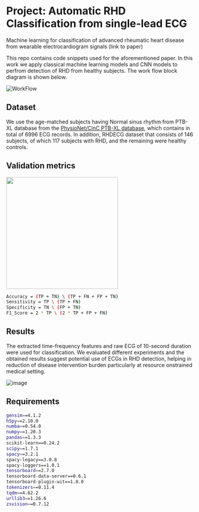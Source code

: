 # Project: Automatic RHD Classification from single-lead ECG
 
Machine learning for classification of advanced rheumatic heart disease from wearable electrocardiogram signals (link to paper)

This repo contains code snippets used for the aforementioned paper. In this work we apply classical machine learning models and CNN models to perfrom detection of RHD from healthy subjects.
The work flow block diagram is shown below.

![WorkFlow](https://github.com/user-attachments/assets/04665597-70f2-4673-9713-d6244f917551)

## Dataset

We use the age-matched subjects having Normal sinus rhythm from PTB-XL database from the [PhysioNet/CinC PTB-XL database](https://physionet.org/content/ptb-xl/1.0.3/), which contains in total of 6996 ECG records. In addition, RHDECG dataset that consists of 146 subjects, of which 117 subjects with RHD, and the remaining were healthy controls. 

## Validation metrics
<img src="https://github.com/user-attachments/assets/01475718-f306-422d-b391-1ad0335abfd4" width="300" height="300">

```bash
Accuracy = (TP + TN) \ (TP + FN + FP + TN)
Sensitivity = TP \ (TP + FN) 
Specificity = TN \ (FP + TN) 
F1_Score = 2 * TP \ (2 * TP + FP + FN)
```

## Results

The extracted time-frequency features and raw ECG of 10-second duration were used for classification. We evaluated different experiments and the obtained results suggest potential use of ECGs in RHD detection, helping in reduction of disease intervention burden particularly at resource onstrained medical setting.

![image](https://github.com/user-attachments/assets/89854268-da68-403f-ab19-f2ba4c3415ab)

<!--- comment 
10 fold validation with model CNN

|Fold      |Accuracy|Sensitivity|Specificity|MAcc   | F1 Score  |
| ----------|--------|---------- | ----------|-------| ----------|
|1          |0.928   |0.891      |0.925      |0.908  |0.933      |
|2          |0.941   |0.961      |0.866      |0.913  |0.963      |
|3          |0.917   |0.926      |0.881      |0.903  |0.946      |
|4          |0.929   |0.914      |0.985      |0.950  |0.953      |
|5          |0.935   |0.946      |0.896      |0.921  |0.959      |
|6          |0.939   |0.775      |0.940      |0.857  |0.866      |
|7          |0.986   |0.876      |0.924      |0.900  |0.924      |
|8          |0.948   |0.888      |0.940      |0.913  |0.933      |
|9          |0.918   |0.899      |0.894      |0.897  |0.934      |
|10         |0.924   |0.888      |0.848      |0.868  |0.922      |
|Average    |0.969   |0.896      |0.910      |0.903  |0.933      |  
--->
## Requirements

```bash
gensim==4.1.2
h5py==2.10.0
numba==0.54.0
numpy==1.20.3
pandas==1.3.3
scikit-learn==0.24.2
scipy==1.7.1
spacy==3.2.1
spacy-legacy==3.0.8
spacy-loggers==1.0.1
tensorboard==2.7.0
tensorboard-data-server==0.6.1
tensorboard-plugin-wit==1.8.0
tokenizers==0.11.4
tqdm==4.62.2
urllib3==1.26.6
zsvision==0.7.12
```
